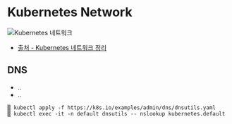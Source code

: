 # Kubernetes Network

![Kubernetes 네트워크](https://miro.medium.com/max/1400/1*qq0ioT5k9eazkHH402h3mw.png)
* [출처 - Kubernetes 네트워크 정리](https://sookocheff.com/post/kubernetes/understanding-kubernetes-networking-model/)

## DNS

* <service>.<namespace>.<svc>
* <pod>.<namespace>.<pod>

```
▒ kubectl apply -f https://k8s.io/examples/admin/dns/dnsutils.yaml
▒ kubectl exec -it -n default dnsutils -- nslookup kubernetes.default
```
